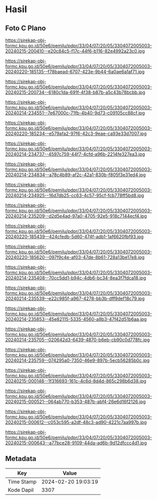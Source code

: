 # Hasil

## Foto C Plano

https://sirekap-obj-formc.kpu.go.id/50e6/pemilu/pdpr/33/04/07/20/05/3304072005003-20240215-200410--e20c84c5-f17c-44f6-b116-82e4992a23c0.jpg

https://sirekap-obj-formc.kpu.go.id/50e6/pemilu/pdpr/33/04/07/20/05/3304072005003-20240220-185135--f78baead-6707-423e-9b44-6a0ae6a1af71.jpg

https://sirekap-obj-formc.kpu.go.id/50e6/pemilu/pdpr/33/04/07/20/05/3304072005003-20240215-200734--6180c1da-691f-4f38-b87b-a5c43b78bcbb.jpg

https://sirekap-obj-formc.kpu.go.id/50e6/pemilu/pdpr/33/04/07/20/05/3304072005003-20240214-234551--7e67000c-71fb-4b40-9d73-c09105cc88cf.jpg

https://sirekap-obj-formc.kpu.go.id/50e6/pemilu/pdpr/33/04/07/20/05/3304072005003-20240220-185234--e579afa2-97f6-42c3-9eae-ca93e33d7007.jpg

https://sirekap-obj-formc.kpu.go.id/50e6/pemilu/pdpr/33/04/07/20/05/3304072005003-20240214-234737--4597c759-44f7-4cfd-a96b-2214fe327ea3.jpg

https://sirekap-obj-formc.kpu.go.id/50e6/pemilu/pdpr/33/04/07/20/05/3304072005003-20240214-234834--a78c4b89-af2c-42a1-830b-f805f3e31ed4.jpg

https://sirekap-obj-formc.kpu.go.id/50e6/pemilu/pdpr/33/04/07/20/05/3304072005003-20240214-234925--16d7db25-cc63-4c57-95cf-fcb778ff5bd8.jpg

https://sirekap-obj-formc.kpu.go.id/50e6/pemilu/pdpr/33/04/07/20/05/3304072005003-20240214-235209--d2d5e4ad-97a0-4705-92e5-918c7144ecf4.jpg

https://sirekap-obj-formc.kpu.go.id/50e6/pemilu/pdpr/33/04/07/20/05/3304072005003-20240220-185439--424cfedb-5d60-474f-adb1-1af6620fbf93.jpg

https://sirekap-obj-formc.kpu.go.id/50e6/pemilu/pdpr/33/04/07/20/05/3304072005003-20240220-185620--097f9c4e-af03-47de-8b61-728a13be17e8.jpg

https://sirekap-obj-formc.kpu.go.id/50e6/pemilu/pdpr/33/04/07/20/05/3304072005003-20240214-235408--70cc5dd1-b94c-4db6-bc34-8ea3f7fdca18.jpg

https://sirekap-obj-formc.kpu.go.id/50e6/pemilu/pdpr/33/04/07/20/05/3304072005003-20240214-235539--e22c985f-a967-4278-bb3b-dff9def18c79.jpg

https://sirekap-obj-formc.kpu.go.id/50e6/pemilu/pdpr/33/04/07/20/05/3304072005003-20240214-235853--45e82115-5335-4560-a8b3-47f42d51b6aa.jpg

https://sirekap-obj-formc.kpu.go.id/50e6/pemilu/pdpr/33/04/07/20/05/3304072005003-20240214-235705--020642d3-6439-4870-b6eb-cb90c0d778fc.jpg

https://sirekap-obj-formc.kpu.go.id/50e6/pemilu/pdpr/33/04/07/20/05/3304072005003-20240214-235759--074295a0-7350-46e9-897b-5ecb56285b0c.jpg

https://sirekap-obj-formc.kpu.go.id/50e6/pemilu/pdpr/33/04/07/20/05/3304072005003-20240215-000148--1f316693-161c-4c6d-8d4d-865c298b6d38.jpg

https://sirekap-obj-formc.kpu.go.id/50e6/pemilu/pdpr/33/04/07/20/05/3304072005003-20240215-000521--064ab770-b353-487b-abf4-26e6d16f2126.jpg

https://sirekap-obj-formc.kpu.go.id/50e6/pemilu/pdpr/33/04/07/20/05/3304072005003-20240215-000612--c053c595-a2df-48c3-ad90-4221c7aa997b.jpg

https://sirekap-obj-formc.kpu.go.id/50e6/pemilu/pdpr/33/04/07/20/05/3304072005003-20240215-000643--a77bce28-9109-44da-ad6b-9d12dfccc4d1.jpg


## Metadata

| Key        | Value               |
| ---------- | ------------------- |
| Time Stamp | 2024-02-20 19:03:19 |
| Kode Dapil | 3307                |



